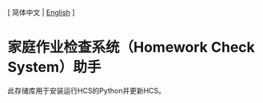 [ 简体中文 | [English][en-us] ]
# 家庭作业检查系统（Homework Check System）助手
此存储库用于安装运行HCS的Python并更新HCS。

[en-us]:https://github.com/QYF-RYCBStudio/HCS-Helper/README.md

